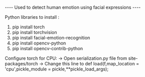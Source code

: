 
---- Used to detect human emotion using facial expressions ----

Python libraries to install :
1. pip install torch
2. pip install torchvision
3. pip install facial-emotion-recognition
4. pip install opencv-python
5. pip install opencv-contrib-python

Configure torch for CPU:
-> Open serialization.py file from site-packages/torch
-> Change this line to 
def load(f,map_location = 'cpu',pickle_module = pickle,**pickle_load_args);
